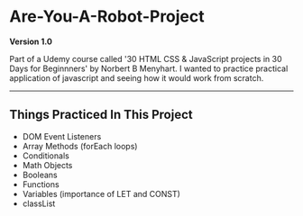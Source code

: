 # Are-You-A-Robot-Project

**Version 1.0**


Part of a Udemy course called '30 HTML CSS & JavaScript projects in 30 Days for Beginnners' by Norbert B Menyhart. I wanted to practice practical application of javascript
and seeing how it would work from scratch.

---
## Things Practiced In This Project
- DOM Event Listeners
- Array Methods (forEach loops)
- Conditionals
- Math Objects
- Booleans
- Functions
- Variables (importance of LET and CONST)
- classList